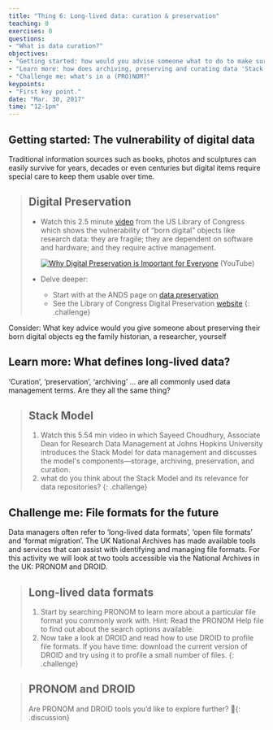 ```yaml
---
title: "Thing 6: Long-lived data: curation & preservation"
teaching: 0
exercises: 0
questions:
- "What is data curation?"
objectives:
- "Getting started: how would you advise someone what to do to make sure their fragile born digital data is robust and long lived?"
- "Learn more: how does archiving, preserving and curating data 'Stack' up?"
- "Challenge me: what's in a (PRO)NOM?"
keypoints:
- "First key point."
date: "Mar. 30, 2017"
time: "12-1pm"
---
```


## Getting started: The vulnerability of digital data

Traditional information sources such as books, photos and sculptures can easily survive for years, decades or even centuries but digital items require special care to keep them usable over time.

>## Digital Preservation
>* Watch this 2.5 minute [video](https://youtu.be/qEmmeFFafUs) from the US Library of Congress which shows the vulnerability of “born digital” objects like research data: they are fragile; they are dependent on software and hardware; and they require active management.
>   
>   [![Why Digital Preservation is Important for Everyone](https://img.youtube.com/vi/qEmmeFFafUs/0.jpg)](https://www.youtube.com/watch?v=qEmmeFFafUs "Why Digital Preservation is Important for Everyone") (YouTube)
>   
>* Delve deeper:
>   - Start with at the ANDS page on [data preservation](http://www.ands.org.au/working-with-data/data-management/data-preservation)
>   - See the Library of Congress Digital Preservation [website](http://digitalpreservation.gov/personalarchiving/)
{: .challenge}

Consider: What key advice would you give someone about preserving their born digital objects eg the family historian, a researcher, yourself

## Learn more: What defines long-lived data?

‘Curation’, ‘preservation’, ‘archiving’ … are all commonly used data management terms.  Are they all the same thing?

>## Stack Model
>1. Watch this 5.54 min video in which Sayeed Choudhury, Associate Dean for Research Data Management at Johns Hopkins University introduces the Stack Model for data management and discusses the model's components—storage, archiving, preservation, and curation.
>2. what do you think about the Stack Model and its relevance for data repositories?
{: .challenge}

## Challenge me: File formats for the future

Data managers often refer to ‘long-lived data formats’, ‘open file formats’ and ‘format migration’. The UK National Archives has made available tools and services that can assist with identifying and managing file formats. For this activity we will look at two tools accessible via the National Archives in the UK: PRONOM and DROID.

>## Long-lived data formats
>1. Start by searching PRONOM to learn more about a particular file format you commonly work with. Hint: Read the PRONOM Help file to find out about the search options available.
>2. Now take a look at DROID and read how to use DROID to profile file formats.
>If you have time: download the current version of DROID and try using it to profile a small number of files.
{: .challenge}

>## PRONOM and DROID
>Are PRONOM and DROID tools you’d like to explore further?
{: .discussion}
